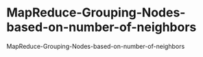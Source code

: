 # MapReduce-Grouping-Nodes-based-on-number-of-neighbors
MapReduce-Grouping-Nodes-based-on-number-of-neighbors

